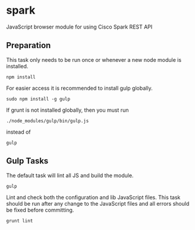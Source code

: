 # spark
JavaScript browser module for using Cisco Spark REST API

## Preparation
This task only needs to be run once or whenever a new node module is installed.

	npm install
	
For easier access it is recommended to install gulp globally.

	sudo npm install -g gulp
	
If grunt is not installed globally, then you must run

	./node_modules/gulp/bin/gulp.js
	
instead of

	gulp

## Gulp Tasks
The default task will lint all JS and build the module.

	gulp
	
Lint and check both the configuration and lib JavaScript files. This task should be run after any change to the JavaScript files and all errors should be fixed before committing.

	grunt lint
